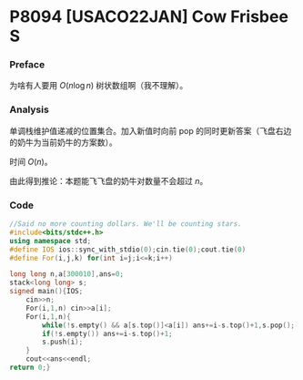 # P8094 [USACO22JAN] Cow Frisbee S

### Preface

为啥有人要用 $O(n\log n)$ 树状数组啊（我不理解）。

### Analysis

单调栈维护值递减的位置集合。加入新值时向前 pop 的同时更新答案（飞盘右边的奶牛为当前奶牛的方案数）。

时间 $O(n)$。

由此得到推论：本题能飞飞盘的奶牛对数量不会超过 $n$。

### Code

```cpp
//Said no more counting dollars. We'll be counting stars.
#include<bits/stdc++.h>
using namespace std;
#define IOS ios::sync_with_stdio(0);cin.tie(0);cout.tie(0)
#define For(i,j,k) for(int i=j;i<=k;i++)

long long n,a[300010],ans=0;
stack<long long> s;
signed main(){IOS;
	cin>>n;
	For(i,1,n) cin>>a[i];
	For(i,1,n){
		while(!s.empty() && a[s.top()]<a[i]) ans+=i-s.top()+1,s.pop();
		if(!s.empty()) ans+=i-s.top()+1;
		s.push(i);
	}
	cout<<ans<<endl;
return 0;}
```